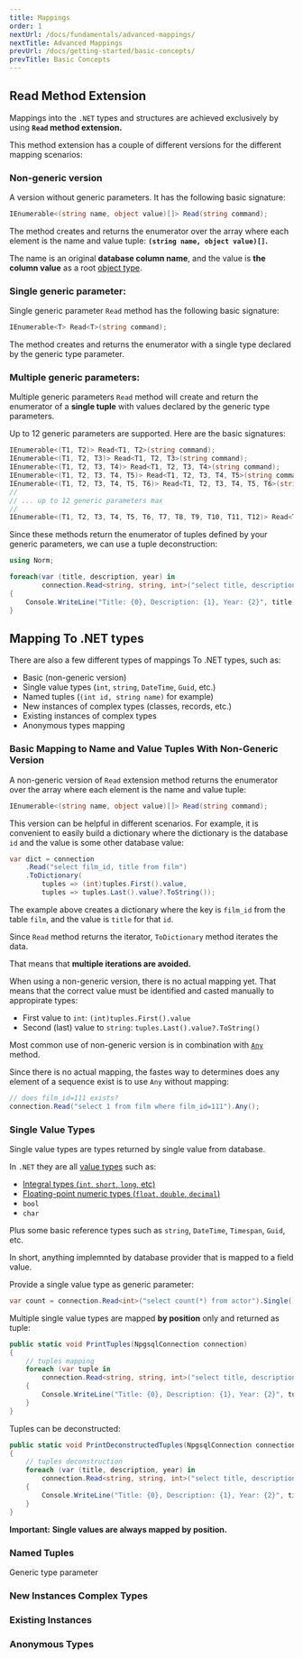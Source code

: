 ```yaml
---
title: Mappings
order: 1
nextUrl: /docs/fundamentals/advanced-mappings/
nextTitle: Advanced Mappings
prevUrl: /docs/getting-started/basic-concepts/
prevTitle: Basic Concepts
---
```


## Read Method Extension

Mappings into the `.NET` types and structures are achieved exclusively by using **`Read` method extension.**

This method extension has a couple of different versions for the different mapping scenarios:

### Non-generic version

A version without generic parameters. It has the following basic signature: 

```csharp
IEnumerable<(string name, object value)[]> Read(string command);
```

The method creates and returns the enumerator over the array where each element is the name and value tuple: **`(string name, object value)[]`.**

The name is an original **database column name**, and the value is **the column value** as a root [object type](https://learn.microsoft.com/en-us/dotnet/api/system.object?view=net-7.0).

### Single generic parameter: 

Single generic parameter `Read` method has the following basic signature: 

```csharp
IEnumerable<T> Read<T>(string command);
```

The method creates and returns the enumerator with a single type declared by the generic type parameter.

### Multiple generic parameters: 
  
Multiple generic parameters `Read` method will create and return the enumerator of a **single tuple** with values declared by the generic type parameters.

Up to 12 generic parameters are supported. Here are the basic signatures:

```csharp
IEnumerable<(T1, T2)> Read<T1, T2>(string command);
IEnumerable<(T1, T2, T3)> Read<T1, T2, T3>(string command);
IEnumerable<(T1, T2, T3, T4)> Read<T1, T2, T3, T4>(string command);
IEnumerable<(T1, T2, T3, T4, T5)> Read<T1, T2, T3, T4, T5>(string command);
IEnumerable<(T1, T2, T3, T4, T5, T6)> Read<T1, T2, T3, T4, T5, T6>(string command);
//
// ... up to 12 generic parameters max
//
IEnumerable<(T1, T2, T3, T4, T5, T6, T7, T8, T9, T10, T11, T12)> Read<T1, T2, T3, T4, T5, T6, T7, T8, T9, T10, T11, T12>(string command);
```

Since these methods return the enumerator of tuples defined by your generic parameters, we can use a tuple deconstruction:

```csharp
using Norm;

foreach(var (title, description, year) in 
        connection.Read<string, string, int>("select title, description, release_year from film"))
{
    Console.WriteLine("Title: {0}, Description: {1}, Year: {2}", title, description, year)
}
```

## Mapping To .NET types

There are also a few different types of mappings To .NET types, such as:

- Basic (non-generic version)
- Single value types (`int`, `string`, `DateTime`, `Guid`, etc.)
- Named tuples (`(int id, string name)` for example)
- New instances of complex types (classes, records, etc.)
- Existing instances of complex types 
- Anonymous types mapping

### Basic Mapping to Name and Value Tuples With Non-Generic Version

A non-generic version of `Read` extension method returns the enumerator over the array where each element is the name and value tuple:

```csharp
IEnumerable<(string name, object value)[]> Read(string command);
```

This version can be helpful in different scenarios. For example, it is convenient to easily build a dictionary where the dictionary is the database `id` and the value is some other database value:

```csharp
var dict = connection
    .Read("select film_id, title from film")
    .ToDictionary(
        tuples => (int)tuples.First().value,
        tuples => tuples.Last().value?.ToString());
```

The example above creates a dictionary where the key is `film_id` from the table `film`, and the value is `title` for that `id`.

Since `Read` method returns the iterator, `ToDictionary` method iterates the data. 

That means that **multiple iterations are avoided.**

When using a non-generic version, there is no actual mapping yet. That means that the correct value must be identified and casted manually to appropirate types:

- First value to `int`: `(int)tuples.First().value`
- Second (last) value to `string`: `tuples.Last().value?.ToString()`

Most common use of non-generic version is in combination with [`Any`](https://learn.microsoft.com/en-us/dotnet/api/system.linq.enumerable.any) method.

Since there is no actual mapping, the fastes way to determines does any element of a sequence exist is to use `Any` without mapping:

```csharp
// does film_id=111 exists?
connection.Read("select 1 from film where film_id=111").Any();
```

### Single Value Types

Single value types are types returned by single value from database. 

In `.NET` they are all [value types](https://learn.microsoft.com/en-us/dotnet/csharp/language-reference/builtin-types/value-types) such as:
- [Integral types (`int`, `short`, `long`, etc)](https://learn.microsoft.com/en-us/dotnet/csharp/language-reference/builtin-types/integral-numeric-types)
- [Floating-point numeric types (`float`, `double`, `decimal`)](https://learn.microsoft.com/en-us/dotnet/csharp/language-reference/builtin-types/floating-point-numeric-types)
- `bool`
- `char`

Plus some basic reference types such as `string`, `DateTime`, `Timespan`, `Guid`, etc.

In short, anything implemnted by database provider that is mapped to a field value.

Provide a single value type as generic parameter:

```csharp
var count = connection.Read<int>("select count(*) from actor").Single();
```

Multiple single value types are mapped **by position** only and returned as tuple:

```csharp
public static void PrintTuples(NpgsqlConnection connection)
{
    // tuples mapping
    foreach (var tuple in 
        connection.Read<string, string, int>("select title, description, release_year from film limit 3"))
    {
        Console.WriteLine("Title: {0}, Description: {1}, Year: {2}", tuple.Item1, tuple.Item2, tuple.Item3);
    }
}
```

Tuples can be deconstructed:

```csharp
public static void PrintDeconstructedTuples(NpgsqlConnection connection)
{
    // tuples deconstruction
    foreach (var (title, description, year) in 
        connection.Read<string, string, int>("select title, description, release_year from film limit 3"))
    {
        Console.WriteLine("Title: {0}, Description: {1}, Year: {2}", title, description, year);
    }
}
```

**Important:** 
**Single values are always mapped by position.**

### Named Tuples

Generic type parameter

### New Instances Complex Types

### Existing Instances 

### Anonymous Types